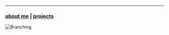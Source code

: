 * * *
### [about me](https://abradaric.me)   |   [projects](https://abradaric.me/projects)

![Branching](https://i.imgur.com/0Wj2wwf.jpg)

<style>
    #avatar {
      border-radius: 50%;
    }
</style>
